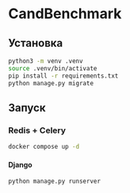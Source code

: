 # CandBenchmark

## Установка
```bash
python3 -m venv .venv
source .venv/bin/activate
pip install -r requirements.txt
python manage.py migrate
```

## Запуск

### Redis + Celery
```bash
docker compose up -d
```

#### Django
```bash
python manage.py runserver
```

